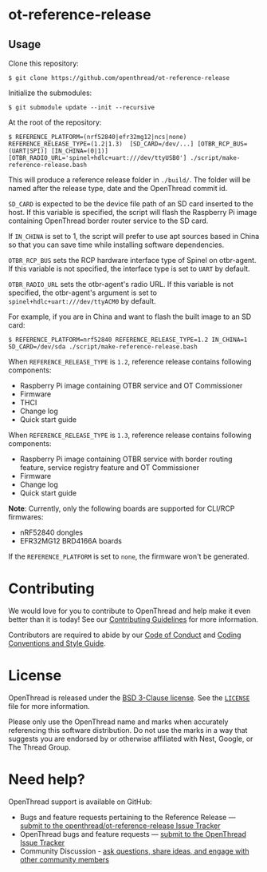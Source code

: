 # ot-reference-release

## Usage

Clone this repository:

```
$ git clone https://github.com/openthread/ot-reference-release
```

Initialize the submodules:

```
$ git submodule update --init --recursive
```

At the root of the repository:

```
$ REFERENCE_PLATFORM=(nrf52840|efr32mg12|ncs|none) REFERENCE_RELEASE_TYPE=(1.2|1.3)  [SD_CARD=/dev/...] [OTBR_RCP_BUS=(UART|SPI)] [IN_CHINA=(0|1)] [OTBR_RADIO_URL='spinel+hdlc+uart:///dev/ttyUSB0'] ./script/make-reference-release.bash
```

This will produce a reference release folder in `./build/`. The folder will be
named after the release type, date and the OpenThread commit id.

`SD_CARD` is expected to be the device file path of an SD card inserted to
the host. If this variable is specified, the script will flash the Raspberry Pi
image containing OpenThread border router service to the SD card.

If `IN_CHINA` is set to 1, the script will prefer to use apt sources based in
China so that you can save time while installing software dependencies.

`OTBR_RCP_BUS` sets the RCP hardware interface type of Spinel on otbr-agent.
If this variable is not specified, the interface type is set to `UART` by default.

`OTBR_RADIO_URL` sets the otbr-agent's radio URL. If this variable is not specified,
the otbr-agent's argument is set to `spinel+hdlc+uart:///dev/ttyACM0` by default.

For example, if you are in China and want to flash the built image to an SD card:

```
$ REFERENCE_PLATFORM=nrf52840 REFERENCE_RELEASE_TYPE=1.2 IN_CHINA=1 SD_CARD=/dev/sda ./script/make-reference-release.bash
```

When `REFERENCE_RELEASE_TYPE` is `1.2`, reference release contains following components:
- Raspberry Pi image containing OTBR service and OT Commissioner
- Firmware
- THCI
- Change log
- Quick start guide

When `REFERENCE_RELEASE_TYPE` is `1.3`, reference release contains following components:
- Raspberry Pi image containing OTBR service with border routing feature, service registry feature and OT Commissioner
- Firmware
- Change log
- Quick start guide

**Note**: Currently, only the following boards are supported for CLI/RCP firmwares:

- nRF52840 dongles
- EFR32MG12 BRD4166A boards

If the `REFERENCE_PLATFORM` is set to `none`, the firmware won't be generated.

# Contributing

We would love for you to contribute to OpenThread and help make it even better than it is today! See our [Contributing Guidelines](https://github.com/openthread/openthread/blob/main/CONTRIBUTING.md) for more information.

Contributors are required to abide by our [Code of Conduct](https://github.com/openthread/openthread/blob/main/CODE_OF_CONDUCT.md) and [Coding Conventions and Style Guide](https://github.com/openthread/openthread/blob/main/STYLE_GUIDE.md).

# License

OpenThread is released under the [BSD 3-Clause license](https://github.com/openthread/ot-reference-release/blob/main/LICENSE). See the [`LICENSE`](https://github.com/openthread/ot-reference-release/blob/main/LICENSE) file for more information.

Please only use the OpenThread name and marks when accurately referencing this software distribution. Do not use the marks in a way that suggests you are endorsed by or otherwise affiliated with Nest, Google, or The Thread Group.

# Need help?

OpenThread support is available on GitHub:

- Bugs and feature requests pertaining to the Reference Release — [submit to the openthread/ot-reference-release Issue Tracker](https://github.com/openthread/ot-reference-release/issues)
- OpenThread bugs and feature requests — [submit to the OpenThread Issue Tracker](https://github.com/openthread/openthread/issues)
- Community Discussion - [ask questions, share ideas, and engage with other community members](https://github.com/openthread/openthread/discussions)
